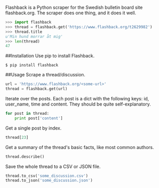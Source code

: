 Flashback is a Python scraper for the Swedish bulletin board site flashback.org. The scraper does one thing, and it does it well.

```python
>>> import flashback
>>> thread = flashback.get('https://www.flashback.org/t2629982')
>>> thread.title
u'Min hund morrar åt mig'
>>> len(thread)
47
```

##Installation
Use pip to install Flashback.

```
$ pip install flashback
```

##Usage
Scrape a thread/discussion.
```python
url = 'https://www.flashback.org/<some-url>'
thread = flashback.get(url)
```

Iterate over the posts. Each post is a dict with the following keys: id, user_name, time and content. They should be quite self-explanatory.
```python
for post in thread:
    print post['content']
```

Get a single post by index.
```python
thread[23]
```

Get a summary of the thread's basic facts, like most common authors.
```python
thread.describe()
```

Save the whole thread to a CSV or JSON file.
```python
thread.to_csv('some_discussion.csv')
thread.to_json('some_discussion.json')
```
